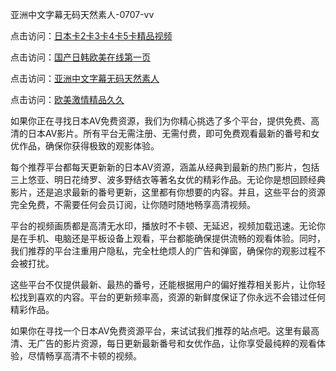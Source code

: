 
亚洲中文字幕无码天然素人-0707-vv


点击访问：<a href="https://gsd-agv.pages.dev/">日本卡2卡3卡4卡5卡精品视频</a>

点击访问：<a href="https://tfda.pages.dev/">国产日韩欧美在线第一页</a>

点击访问：<a href="https://cfad.pages.dev/">亚洲中文字幕无码天然素人</a>

点击访问：<a href="https://gfd-5xg.pages.dev">欧美激情精品久久</a>

如果你正在寻找日本AV免费资源，我们为你精心挑选了多个平台，提供免费、高清的日本AV影片。所有平台无需注册、无需付费，即可免费观看最新的番号和女优作品，确保你获得极致的观影体验。

每个推荐平台都每天更新新的日本AV资源，涵盖从经典到最新的热门影片，包括三上悠亚、明日花绮罗、波多野结衣等著名女优的精彩作品。无论你是想回顾经典影片，还是追求最新的番号更新，这里都有你想要的内容。并且，这些平台的资源完全免费，不需要任何会员订阅，让你随时随地畅享高清视频。

平台的视频画质都是高清无水印，播放时不卡顿、无延迟，视频加载迅速。无论你是在手机、电脑还是平板设备上观看，平台都能确保提供流畅的观看体验。同时，我们推荐的平台注重用户隐私，完全杜绝烦人的广告和弹窗，确保你的观影过程不会被打扰。

这些平台不仅提供最新、最热的番号，还能根据用户的偏好推荐相关影片，让你轻松找到喜欢的内容。平台的更新频率高，资源的新鲜度保证了你永远不会错过任何精彩作品。

如果你在寻找一个日本AV免费资源平台，来试试我们推荐的站点吧。这里有最高清、无广告的影片资源，每日更新最新番号和女优作品，让你享受最纯粹的观看体验，尽情畅享高清不卡顿的视频。




<span style="display:none;">[Canonical link](https://github.com/vv20250707/vv12 ）</span>
